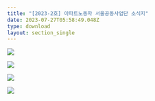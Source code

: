 ```yaml
---
title: "[2023-2호] 아파트노동자 서울공동사업단 소식지"
date: 2023-07-27T05:58:49.048Z
type: download
layout: section_single
---
```

![](/uploads/23-2호-소식지_1.jpg)

![](/uploads/23-2호-소식지_2.jpg)

![](/uploads/23-2호-소식지_3.jpg)

![](/uploads/23-2호-소식지_4.jpg)